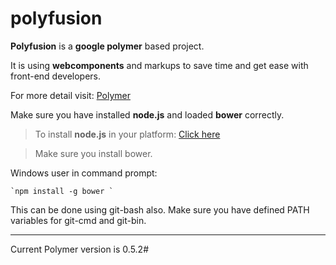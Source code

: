 polyfusion
==========

**Polyfusion** is a **google polymer** based project. 


It is using **webcomponents** and markups to save time and get ease with front-end developers.


For more detail visit: [Polymer](https://www.polymer-project.org/ "<polymer>")


Make sure you have installed **node.js** and loaded **bower** correctly.

> To install **node.js** in your platform: [Click here](http://nodejs.org/)

> Make sure you install bower.

Windows user in command prompt:

    `npm install -g bower `

This can be done using git-bash also. Make sure you have defined PATH variables for git-cmd and git-bin.



----------


Current Polymer version is 0.5.2#




